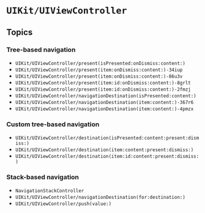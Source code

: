 # ``UIKit/UIViewController``

## Topics

### Tree-based navigation

- ``UIKit/UIViewController/present(isPresented:onDismiss:content:)``
- ``UIKit/UIViewController/present(item:onDismiss:content:)-34iup``
- ``UIKit/UIViewController/present(item:onDismiss:content:)-86u3v``
- ``UIKit/UIViewController/present(item:id:onDismiss:content:)-8grlt``
- ``UIKit/UIViewController/present(item:id:onDismiss:content:)-2fmzj``
- ``UIKit/UIViewController/navigationDestination(isPresented:content:)``
- ``UIKit/UIViewController/navigationDestination(item:content:)-367r6``
- ``UIKit/UIViewController/navigationDestination(item:content:)-4pmzx``

### Custom tree-based navigation

- ``UIKit/UIViewController/destination(isPresented:content:present:dismiss:)``
- ``UIKit/UIViewController/destination(item:content:present:dismiss:)``
- ``UIKit/UIViewController/destination(item:id:content:present:dismiss:)``

### Stack-based navigation

- ``NavigationStackController``
- ``UIKit/UIViewController/navigationDestination(for:destination:)``
- ``UIKit/UIViewController/push(value:)``
